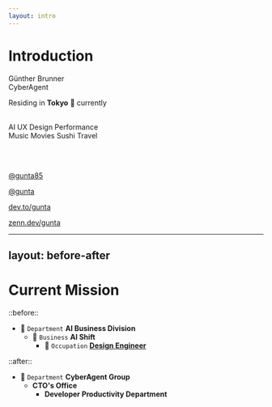 ```yaml
---
layout: intro
---
```


# Introduction

<fluent-emoji-person-light /> Günther Brunner
<br>
<noto-calendar /> CyberAgent
<br>

<twemoji-flag-japan /> Residing in **Tokyo** 🗼 currently
<br>
<br>

<flat-color-icons-like /> <logos-openai-icon /> AI <majesticons-ux-circle-line /> UX <logos-figma /> Design <emojione-v1-lightning-mood /> Performance
<br>
<logos-spotify-icon /> Music <logos-netflix-icon /> Movies <noto-sushi /> Sushi <material-symbols-travel class="text-blue-400" /> Travel

<br>
<br>

<fa6-brands-square-x-twitter /> [@gunta85](https://twitter.com/gunta85)
<br>

<carbon-logo-github /> [@gunta](https://github.com/gunta)
<br>

<skill-icons-devto-light /> [dev.to/gunta](https://dev.to/gunta)
<br>

<simple-icons-zenn class="text-blue-400"/> [zenn.dev/gunta](https://zenn.dev/gunta)

---
layout: before-after
---

# Current Mission

::before::
- 🤖 `Department` **AI Business Division** 
  - 🔄 `Business` **AI Shift** 
    - 🎨 `Occupation` [**Design Engineer**](https://vercel.com/blog/design-engineering-at-vercel)

::after::
- 🤖 `Department` **CyberAgent Group** 
  - **CTO's Office** 
    - **Developer Productivity Department**
